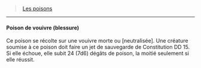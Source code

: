 ﻿> [Les poisons](hd_poisons.md)

---

#### Poison de vouivre (blessure)

Ce poison se récolte sur une vouivre morte ou [neutralisée]. Une créature soumise à ce poison doit faire un jet de sauvegarde de Constitution DD 15. Si elle échoue, elle subit 24 (7d6) dégâts de poison, la moitié seulement si elle réussit.

